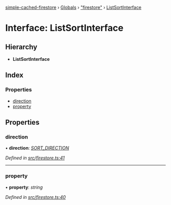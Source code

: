 [simple-cached-firestore](../README.md) › [Globals](../globals.md) › ["firestore"](../modules/_firestore_.md) › [ListSortInterface](_firestore_.listsortinterface.md)

# Interface: ListSortInterface

## Hierarchy

* **ListSortInterface**

## Index

### Properties

* [direction](_firestore_.listsortinterface.md#direction)
* [property](_firestore_.listsortinterface.md#property)

## Properties

###  direction

• **direction**: *[SORT_DIRECTION](../enums/_firestore_.sort_direction.md)*

*Defined in [src/firestore.ts:41](https://github.com/ehacke/simple-cached-firestore/blob/acfd256/src/firestore.ts#L41)*

___

###  property

• **property**: *string*

*Defined in [src/firestore.ts:40](https://github.com/ehacke/simple-cached-firestore/blob/acfd256/src/firestore.ts#L40)*
